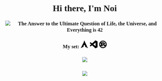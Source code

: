 <h1 align="center" style="font-family:ubuntu;">Hi there, I'm Noi</h1>
<h3 align="center" style="font-family:ubuntu;"><img src="https://readme-typing-svg.herokuapp.com?font=Ubuntu&size=17&pause=100000&color=747474&width=610&height=25&lines=The+Answer+to+the+Ultimate+Question+of+Life%2C+the+Universe%2C+and+Everything+is+42" alt="The Answer to the Ultimate Question of Life, the Universe, and Everything is 42"/></h3>
<h3 align="center" style="font-family:ubuntu;">My set:
<img width="25" height="25" title="Arch Linux" src="./arch.svg">
<img width="25" height="25" title="Visual Studio Code" src="./vs-code.svg">
<img width="25" height="25" title="Rust" src="./rust.svg">
<h3 align="center" style="font-family:ubuntu;"><img src="https://github-readme-stats.vercel.app/api/top-langs/?username=Noi42&layout=compact&theme=solarized-light"></h3>
<h3 align="center" style="font-family:ubuntu;"><img src="https://readme-jokes.vercel.app/api?bgColor=%23fdf6e3&qColor=%23278bd2&aColor=%23859900&hideBorder"></h3>
